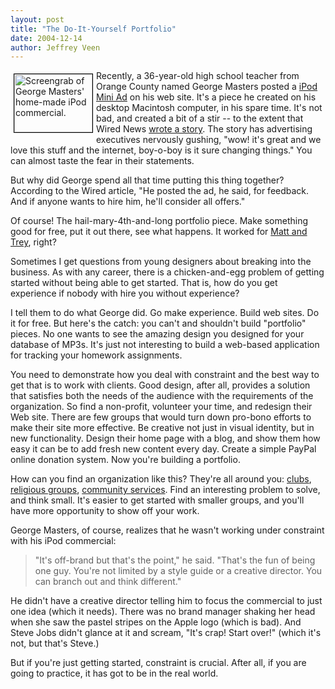 ```yaml
---
layout: post
title: "The Do-It-Yourself Portfolio"
date: 2004-12-14
author: Jeffrey Veen
---
```

<a href="http://www.gomotron.com/ipod.html"><img src="http://veen.com/jeff/images/mini-commercial.jpg" width="125" height="93" style="float: left; margin: 5px; border: 1px solid black;" alt="Screengrab of George Masters' home-made iPod commercial." /></a>Recently, a 36-year-old high school teacher from Orange County named George Masters posted a <a href="http://www.gomotron.com/ipod.html">iPod Mini Ad</a> on his web site. It's a piece he created on his desktop Macintosh computer, in his spare time. It's not bad, and created a bit of a stir -- to the extent that Wired News <a href="http://www.wired.com/news/mac/0,2125,66001,00.html">wrote a story</a>. The story has advertising executives nervously gushing, "wow! it's great and we love this stuff and the internet, boy-o-boy is it sure changing things." You can almost taste the fear in their statements.

But why did George spend all that time putting this thing together? According to the Wired article, "He posted the ad, he said, for feedback. And if anyone wants to hire him, he'll consider all offers."

Of course! The hail-mary-4th-and-long portfolio piece. Make something good for free, put it out there, see what happens. It worked for <a href="http://fp1.antelecom.net/dumptv/mattrey/">Matt and Trey</a>, right?

Sometimes I get questions from young designers about breaking into the business. As with any career, there is a chicken-and-egg problem of getting started without being able to get started. That is, how do you get experience if nobody with hire you without experience?

I tell them to do what George did. Go make experience. Build web sites. Do it for free. But here's the catch: you can't and shouldn't build "portfolio" pieces. No one wants to see the amazing design you designed for your database of MP3s. It's just not interesting to build a web-based application for tracking your homework assignments.

You need to demonstrate how you deal with constraint and the best way to get that is to work with clients. Good design, after all, provides a solution that satisfies both the needs of the audience with the requirements of the organization. So find a non-profit, volunteer your time, and redesign their Web site. There are few groups that would turn down pro-bono efforts to make their site more effective. Be creative not just in visual identity, but in new functionality. Design their home page with a blog, and show them how easy it can be to add fresh new content every day. Create a simple PayPal online donation system. Now you're building a portfolio.

How can you find an organization like this? They're all around you: <a href="http://www.marketstreetcycling.com/">clubs</a>, <a href="http://glide.org/">religious groups</a>, <a href="http://www.openhand.org/">community services</a>. Find an interesting problem to solve, and think small. It's easier to get started with smaller groups, and you'll have more opportunity to show off your work.

George Masters, of course, realizes that he wasn't working under constraint with his iPod commercial:

<blockquote>"It's off-brand but that's the point," he said. "That's the fun of being one guy. You're not limited by a style guide or a creative director. You can branch out and think different."</blockquote>

He didn't have a creative director telling him to focus the commercial to just one idea (which it needs). There was no brand manager shaking her head when she saw the pastel stripes on the Apple logo (which is bad). And Steve Jobs didn't glance at it and scream, "It's crap! Start over!" (which it's not, but that's Steve.)

But if you're just getting started, constraint is crucial. After all, if you are going to practice, it has got to be in the real world.
